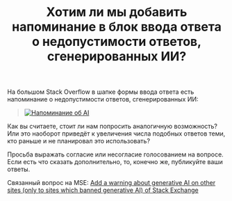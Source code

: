 ﻿---
title: "Хотим ли мы добавить напоминание в блок ввода ответа о недопустимости ответов, сгенерированных ИИ?"
se.owner.user_id: 176217
se.owner.display_name: "αλεχολυτ"
se.owner.link: "https://ru.meta.stackoverflow.com/users/176217/%ce%b1%ce%bb%ce%b5%cf%87%ce%bf%ce%bb%cf%85%cf%84"
se.link: "https://ru.meta.stackoverflow.com/questions/13138/%d0%a5%d0%be%d1%82%d0%b8%d0%bc-%d0%bb%d0%b8-%d0%bc%d1%8b-%d0%b4%d0%be%d0%b1%d0%b0%d0%b2%d0%b8%d1%82%d1%8c-%d0%bd%d0%b0%d0%bf%d0%be%d0%bc%d0%b8%d0%bd%d0%b0%d0%bd%d0%b8%d0%b5-%d0%b2-%d0%b1%d0%bb%d0%be%d0%ba-%d0%b2%d0%b2%d0%be%d0%b4%d0%b0-%d0%be%d1%82%d0%b2%d0%b5%d1%82%d0%b0-%d0%be-%d0%bd%d0%b5%d0%b4%d0%be%d0%bf%d1%83%d1%81%d1%82%d0%b8%d0%bc%d0%be%d1%81%d1%82%d0%b8-%d0%be%d1%82%d0%b2%d0%b5%d1%82%d0%be%d0%b2-%d1%81"
se.question_id: 13138
se.post_type: question
---
<p>На большом Stack Overflow в шапке формы ввода ответа есть напоминание о недопустимости ответов, сгенерированных ИИ:</p>
<blockquote>
<p><a href="https://i.stack.imgur.com/uyihy.png" rel="nofollow noreferrer"><img src="https://i.stack.imgur.com/uyihy.png" alt="Напоминание об AI" /></a></p>
</blockquote>
<p>Как вы считаете, стоит ли нам попросить аналогичную возможность? Или это наоборот приведёт к увеличения числа подобных ответов теми, кто раньше и не планировал это использовать?</p>
<p>Просьба выражать согласие или несогласие голосованием на вопросе. Если есть что сказать дополнительно, то, конечно же, публикуйте ваши ответы.</p>
<p>Связанный вопрос на MSE: <a href="https://meta.stackexchange.com/q/394512/339911">Add a warning about generative AI on other sites (only to sites which banned generative AI) of Stack Exchange</a></p>
